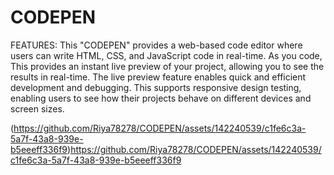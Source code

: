 # CODEPEN
FEATURES:
This "CODEPEN" provides a web-based code editor where users
can write HTML, CSS, and JavaScript code in real-time.
As you code, This provides an instant live preview 
of your project, allowing you to see the results in real-time.
The live preview feature enables
quick and efficient development and debugging.
This supports responsive design testing,
enabling users to see how their projects behave
on different devices and screen sizes.

(https://github.com/Riya78278/CODEPEN/assets/142240539/c1fe6c3a-5a7f-43a8-939e-b5eeeff336f9)https://github.com/Riya78278/CODEPEN/assets/142240539/c1fe6c3a-5a7f-43a8-939e-b5eeeff336f9
